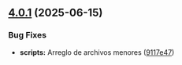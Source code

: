 ## [4.0.1](https://github.com/iiRoy/PatronesHermosos-Corrected/compare/v4.0.0...v4.0.1) (2025-06-15)


### Bug Fixes

* **scripts:** Arreglo de archivos menores ([9117e47](https://github.com/iiRoy/PatronesHermosos-Corrected/commit/9117e4780bfc4b3ff15dc8a40e9766773d0c614a))
